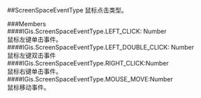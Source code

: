 ##ScreenSpaceEventType 
鼠标点击类型。  
  
###Members  
####IGis.ScreenSpaceEventType.LEFT_CLICK: Number  
鼠标左键单击事件。  
####IGis.ScreenSpaceEventType.LEFT_DOUBLE_CLICK: Number  
鼠标左键双击事件  
####IGis.ScreenSpaceEventType.RIGHT_CLICK:Number  
鼠标右键单击事件。  
####IGis.ScreenSpaceEventType.MOUSE_MOVE:Number  
鼠标移动事件。  
